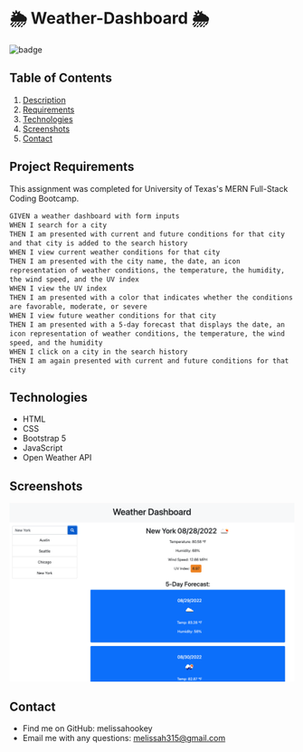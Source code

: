 # 🌦 Weather-Dashboard 🌦

![badge](https://img.shields.io/badge/license-MIT-brightgreen)

## Table of Contents

1. [Description](#description)
2. [Requirements](#project-requirements)
3. [Technologies](#technologies)
4. [Screenshots](#screenshots)
5. [Contact](#contact)

## Project Requirements 

This assignment was completed for University of Texas's MERN Full-Stack Coding Bootcamp.

    GIVEN a weather dashboard with form inputs
    WHEN I search for a city
    THEN I am presented with current and future conditions for that city and that city is added to the search history
    WHEN I view current weather conditions for that city
    THEN I am presented with the city name, the date, an icon representation of weather conditions, the temperature, the humidity, the wind speed, and the UV index
    WHEN I view the UV index
    THEN I am presented with a color that indicates whether the conditions are favorable, moderate, or severe
    WHEN I view future weather conditions for that city
    THEN I am presented with a 5-day forecast that displays the date, an icon representation of weather conditions, the temperature, the wind speed, and the humidity
    WHEN I click on a city in the search history
    THEN I am again presented with current and future conditions for that city

## Technologies

* HTML
* CSS
* Bootstrap 5
* JavaScript
* Open Weather API

## Screenshots

![screenshot](assets/Screenshot.png?raw=true)

## Contact 

* Find me on GitHub: melissahookey
* Email me with any questions: melissah315@gmail.com



